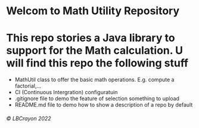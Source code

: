 # Welcom to Math Utility Repository
# This repo stories a Java library to support for the Math calculation. U will find this repo the following stuff

* MathUtil class to offer the basic math operations. E.g. compute a factorial,...
* CI (Continuous Intergration) configuratuin
* .gitignore file to demo the feature of selection something to upload
* README.md file to demo how to show a description of a repo by default
###### © LBCrayon 2022
